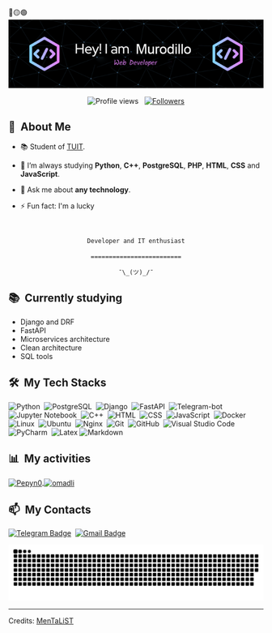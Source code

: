 <div>
🔴🟡🟢

<br>

</div>


<div align="center">
  <img src="https://github.com/omadli/omadli/raw/master/output/my.png" alt="Card header"/>
</div>

<p align="center">
  <img src="https://komarev.com/ghpvc/?username=iammentalist&color=blueviolet" alt="Profile views" />
  &nbsp;
  <a href="https://github.com/omadli?tab=followers">
    <img src="https://img.shields.io/github/followers/iammentalist?style=social" alt="Followers" />
  </a>
</p>


<div>

  ## 🧭 &nbsp;About Me

  - 📚 Student of [TUIT](https://tuit.uz).
  <!-- - 🔭 I'm currently working on <a href="#">MyJob</a> -->

  - 🌱  I’m always studying **Python**, **C++**, **PostgreSQL**, **PHP**, **HTML**, **CSS**  and **JavaScript**.

  - 💬 Ask me about **any technology**.

  - ⚡ Fun fact: I'm a lucky

  <br>


</div>


<div align="center">

  `Developer and IT enthusiast`
  <br>

  `=========================`
  <br>

  `¯\_(ツ)_/¯`
</div>


<div>

  ## 📚 &nbsp;Currently studying

  - Django and DRF
  - FastAPI
  - Microservices architecture
  - Clean architecture
  - SQL tools

</div>


<div>

  ## 🛠️ &nbsp;My Tech Stacks

  ![Python](https://img.shields.io/badge/-Python-0D1117?style=flat&logo=python)&nbsp;
  ![PostgreSQL](https://img.shields.io/badge/-PostgreSQL-0D1117?style=flat&logo=postgresql)&nbsp;
  ![Django](https://img.shields.io/badge/-Django-0D1117?style=flat&logo=django)&nbsp;
  ![FastAPI](https://img.shields.io/badge/-FastAPI-0D1117?style=flat&logo=fastapi)&nbsp;
  ![Telegram-bot](https://img.shields.io/badge/-Telegram%20bot-0D1117?style=flat&logo=telegram)&nbsp;
  ![Jupyter Notebook](https://img.shields.io/badge/-Jupyter%20Notebook-0D1117?style=flat&logo=jupyter)&nbsp;
  ![C++](https://img.shields.io/badge/-C++-0D1117?style=flat&logo=Cplusplus)&nbsp;
  ![HTML](https://img.shields.io/badge/-HTML-0D1117?style=flat&logo=HTML5)&nbsp;
  ![CSS](https://img.shields.io/badge/-CSS-0D1117?style=flat&logo=CSS3&logoColor=1572B6)&nbsp;
  ![JavaScript](https://img.shields.io/badge/-JavaScript-0D1117?style=flat&logo=javascript)&nbsp;
  ![Docker](https://img.shields.io/badge/-Docker-0D1117?style=flat&logo=docker)&nbsp;
  ![Linux](https://img.shields.io/badge/-Linux-0D1117?style=flat&logo=Linux)&nbsp;
  ![Ubuntu](https://img.shields.io/badge/-Ubuntu-0D1117?style=flat&logo=Ubuntu)&nbsp;
  ![Nginx](https://img.shields.io/badge/-Nginx-0D1117?style=flat&logo=Nginx)&nbsp;
  ![Git](https://img.shields.io/badge/-Git-0D1117?style=flat&logo=git)&nbsp;
  ![GitHub](https://img.shields.io/badge/-GitHub-0D1117?style=flat&logo=github)&nbsp;
  ![Visual Studio Code](https://img.shields.io/badge/-VS%20Code-0D1117?style=flat&logo=visual-studio-code&logoColor=007ACC)&nbsp;
  ![PyCharm](https://img.shields.io/badge/-PyCharm-0D1117?style=flat&logo=pycharm)&nbsp;
  ![Latex](https://img.shields.io/badge/-LaTex-0D1117?style=flat&logo=latex)
  ![Markdown](https://img.shields.io/badge/-Markdown-0D1117?style=flat&logo=markdown)

</div>


<div>

  ## 📊 &nbsp;My activities
  <a href="https://github.com/iammentalist">
    <img width=450 height=170 align="center" alt="Pepyn0" src="https://github-readme-stats.vercel.app/api?username=iammentalist&theme=midnight-purple&show_icons=true&bg_color=0D1117&hide_border=true&count_private=true" />
  </a>
  <a href="https://github.com/omadli">
    <img align="center" alt="omadli" src="https://github-readme-stats.vercel.app/api/top-langs/?username=iammentalist&theme=midnight-purple&layout=compact&bg_color=0D1117&hide_border=true&count_private=true" />
  </a>
</div>

<div>

  ## 📫 &nbsp;My Contacts

  <!-- [![Portfolio Badge](https://img.shields.io/badge/-Portifolio-blueviolet?style=flat-square&logo=Portfolio&logoColor=white)](https://iammentalist.github.io/)&nbsp; -->
  [![Telegram Badge](https://img.shields.io/badge/-MenTaLiST_VIP-blue?style=flat-square&logo=Telegram&logoColor=white&link=https://telegram.me/MenTaLiST_VIP)](https://telegram.me/MenTaLiST_VIP)&nbsp;
  [![Gmail Badge](https://img.shields.io/badge/-omadliyigit17@gmail.com-red?style=flat-square&logo=Gmail&logoColor=white)](mailto:omadliyigit17@gmail.com)&nbsp;
  <!-- [![Instagram Badge](https://img.shields.io/badge/-iammentalist-EB2A08?style=flat-square&logo=Instagram&logoColor=white)](https://www.instagram.com/MenTaLiST_VIP/)&nbsp; -->
  <!-- [![Twitter Badge](https://img.shields.io/badge/-iammentalist-blue?style=flat-square&logo=Twitter&logoColor=white)](https://twitter.com/MenTaLiST_PRO)&nbsp; -->
  <!-- [![AniList Badge](https://img.shields.io/badge/-iammentalist-C063FF?style=flat-square&logo=Anilist&logoColor=white)](https://anilist.co/user/MenTaLiST_VIP/) -->

</div>


<!-- ![Snake animation](https://github.com/omadli/omadli/blob/output/github-contribution-grid-snake.svg) -->

<div>
  <img src="https://github.com/omadli/omadli/raw/master/output/github-contribution-grid-snake.svg" alt="snake"></center>
</div>

<!-- ## 📚 &nbsp;My Projects -->


------
Credits: [MenTaLiST](https://github.com/iammentalist)
